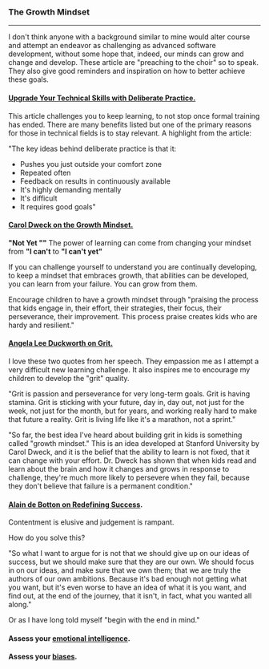 ### The Growth Mindset
___



I don't think anyone with a background similar to mine would alter course and attempt an endeavor as challenging as advanced software development, without some hope that, indeed, our minds can grow and change and develop. These article are "preaching to the choir" so to speak. They also give good reminders and inspiration on how to better achieve these goals. 

   #### [Upgrade Your Technical Skills with Deliberate Practice.](https://web.archive.org/web/20160616225417/http://www.happybearsoftware.com/upgrade-your-technical-skills-with-deliberate-practice)

   This article challenges you to keep learning, to not stop once formal training has ended. There are many benefits listed but one of the primary reasons for those in technical fields is to stay relevant. A highlight from the article:

   "The key ideas behind deliberate practice is that it:

* Pushes you just outside your comfort zone
* Repeated often
* Feedback on results in continuously available
* It's highly demanding mentally
* It's difficult
* It requires good goals"


#### [Carol Dweck on the Growth Mindset.](https://www.ted.com/talks/carol_dweck_the_power_of_believing_that_you_can_improve?language=en) 

**"Not Yet ""**
The power of learning can come from changing your mindset from **"I can't** to **"I can't yet"**

If you can challenge yourself to understand you are continually developing, to keep a mindset that embraces growth, that abilities can be developed, you can learn from your failure. You can grow from them. 

Encourage children to have a growth mindset through "praising the process that kids engage in, their effort, their strategies, their focus, their perseverance, their improvement. This process praise creates kids who are hardy and resilient."

#### [Angela Lee Duckworth on Grit.](https://www.ted.com/talks/angela_lee_duckworth_grit_the_power_of_passion_and_perseverance/comments) 

I love these two quotes from her speech. They empassion me as I attempt a very difficult new learning challenge. It also inspires me to encourage my children to develop the "grit" quality.

"Grit is passion and perseverance for very long-term goals. Grit is having stamina. Grit is sticking with your future, day in, day out, not just for the week, not just for the month, but for years, and working really hard to make that future a reality. Grit is living life like it's a marathon, not a sprint."

"So far, the best idea I've heard about building grit in kids is something called "growth mindset." This is an idea developed at Stanford University by Carol Dweck, and it is the belief that the ability to learn is not fixed, that it can change with your effort. Dr. Dweck has shown that when kids read and learn about the brain and how it changes and grows in response to challenge, they're much more likely to persevere when they fail, because they don't believe that failure is a permanent condition."


#### [Alain de Botton on Redefining Success](https://www.ted.com/talks/alain_de_botton_a_kinder_gentler_philosophy_of_success). 

Contentment is elusive and judgement is rampant. 

How do you solve this?

"So what I want to argue for is not that we should give up on our ideas of success, but we should make sure that they are our own. We should focus in on our ideas, and make sure that we own them; that we are truly the authors of our own ambitions. Because it's bad enough not getting what you want, but it's even worse to have an idea of what it is you want, and find out, at the end of the journey, that it isn't, in fact, what you wanted all along."

Or as I have long told myself "begin with the end in mind."


#### Assess your [emotional intelligence](https://codefellows.github.io/common_curriculum/career_coaching/201/emotional-intelligence-assessment.pdf). 


#### Assess your [biases](https://codefellows.github.io/common_curriculum/career_coaching/301/bias-assessment.pdf). 




